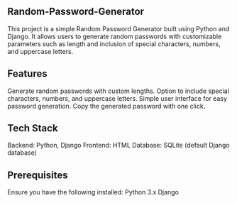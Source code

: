 ## Random-Password-Generator
This project is a simple Random Password Generator built using Python and Django. It allows users to generate random passwords with customizable parameters such as length and inclusion of special characters, numbers, and uppercase letters.

## Features
Generate random passwords with custom lengths.
Option to include special characters, numbers, and uppercase letters.
Simple user interface for easy password generation.
Copy the generated password with one click.

## Tech Stack
Backend: Python, Django
Frontend: HTML
Database: SQLite (default Django database)

## Prerequisites
Ensure you have the following installed:
Python 3.x
Django



